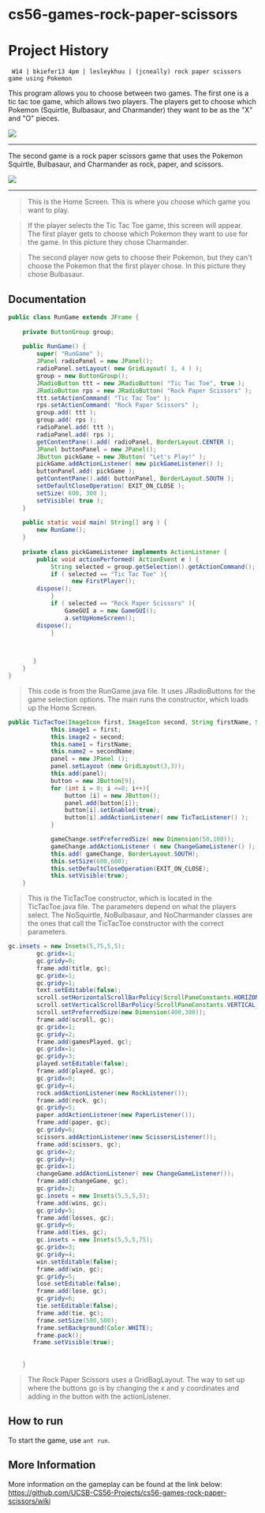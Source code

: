 cs56-games-rock-paper-scissors
==============================

Project History
===============
```
 W14 | bkiefer13 4pm | lesleykhuu | (jcneally) rock paper scissors game using Pokemon
```


This program allows you to choose between two games. The first one is a tic tac toe game, which allows two players. The players get to choose which Pokemon (Squirtle, Bulbasaur, and Charmander) they want to be as the "X" and "O" pieces. 

![](http://i.imgur.com/lVaMkEt.png)

--------------------------------------------------------------------------------

The second game is a rock paper scissors game that uses the Pokemon Squirtle, Bulbasaur, and Charmander as rock, paper, and scissors.

![](http://i.imgur.com/X0VDCM5.png)

--------------------------------------------------------------------------------

>This is the Home Screen. This is where you choose which game you want to play.

>If the player selects the Tic Tac Toe game, this screen will appear.
The first player gets to choose which Pokemon they want to use for the game. In this picture they chose Charmander.


>The second player now gets to choose their Pokemon, but they can't choose the Pokemon that the first player chose. In this picture they chose Bulbasaur.





## Documentation

```java
public class RunGame extends JFrame {
    
    private ButtonGroup group;
    
    public RunGame() {
        super( "RunGame" );
        JPanel radioPanel = new JPanel();
        radioPanel.setLayout( new GridLayout( 1, 4 ) );
        group = new ButtonGroup();
        JRadioButton ttt = new JRadioButton( "Tic Tac Toe", true );
        JRadioButton rps = new JRadioButton( "Rock Paper Scissors" );
        ttt.setActionCommand( "Tic Tac Toe" );
        rps.setActionCommand( "Rock Paper Scissors" );
        group.add( ttt );
        group.add( rps );
        radioPanel.add( ttt );
        radioPanel.add( rps );
        getContentPane().add( radioPanel, BorderLayout.CENTER );
        JPanel buttonPanel = new JPanel();
        JButton pickGame = new JButton( "Let's Play!" );
        pickGame.addActionListener( new pickGameListener() );
        buttonPanel.add( pickGame );
        getContentPane().add( buttonPanel, BorderLayout.SOUTH );
        setDefaultCloseOperation( EXIT_ON_CLOSE );
        setSize( 600, 300 );
        setVisible( true );
    }
    
    public static void main( String[] arg ) {
        new RunGame();
    }
    
    private class pickGameListener implements ActionListener {
        public void actionPerformed( ActionEvent e ) {
            String selected = group.getSelection().getActionCommand();
            if ( selected == "Tic Tac Toe" ){
                  new FirstPlayer();
        dispose();
            }
            if ( selected == "Rock Paper Scissors" ){
                GameGUI a = new GameGUI();
                a.setUpHomeScreen();
		dispose();
            }


      
       }
    }
}

```
>This code is from the RunGame.java file. It uses JRadioButtons for the game selection options. The main runs the constructor, which loads up the Home Screen. 

```java
public TicTacToe(ImageIcon first, ImageIcon second, String firstName, String secondName){
            this.image1 = first;
            this.image2 = second;
            this.name1 = firstName;
            this.name2 = secondName;
            panel = new JPanel ();
            panel.setLayout (new GridLayout(3,3));
            this.add(panel);
            button = new JButton[9];
            for (int i = 0; i <=8; i++){
				button [i] = new JButton();
				panel.add(button[i]);
				button[i].setEnabled(true);
				button[i].addActionListener( new TicTacListener() );
			}

            gameChange.setPreferredSize( new Dimension(50,100));
            gameChange.addActionListener ( new ChangeGameListener() );	
            this.add( gameChange, BorderLayout.SOUTH);
            this.setSize(600,600);
            this.setDefaultCloseOperation(EXIT_ON_CLOSE);
            this.setVisible(true);
	}
```
>This is the TicTacToe constructor, which is located in the TicTacToe.java file. The parameters depend on what the players select. The NoSquirtle, NoBulbasaur, and NoCharmander classes are the ones that call the TicTacToe constructor with the correct parameters.

```java
gc.insets = new Insets(5,75,5,5);
        gc.gridx=1;
        gc.gridy=0;
        frame.add(title, gc);
        gc.gridx=1;
        gc.gridy=1;
        text.setEditable(false);
        scroll.setHorizontalScrollBarPolicy(ScrollPaneConstants.HORIZONTAL_SCROLLBAR_NEVER);
        scroll.setVerticalScrollBarPolicy(ScrollPaneConstants.VERTICAL_SCROLLBAR_ALWAYS);
        scroll.setPreferredSize(new Dimension(400,300));
        frame.add(scroll, gc);
        gc.gridx=1;
        gc.gridy=2;
        frame.add(gamesPlayed, gc);
        gc.gridx=1;
        gc.gridy=3;
        played.setEditable(false);
        frame.add(played, gc);
        gc.gridx=0;
        gc.gridy=4;
        rock.addActionListener(new RockListener());
        frame.add(rock, gc);
        gc.gridy=5;
        paper.addActionListener(new PaperListener());
        frame.add(paper, gc);
        gc.gridy=6;
        scissors.addActionListener(new ScissorsListener());
        frame.add(scissors, gc);
        gc.gridx=2;
        gc.gridy=4;
        gc.gridx=1;
        changeGame.addActionListener( new ChangeGameListener());
        frame.add(changeGame, gc);
        gc.gridx=2;
        gc.insets = new Insets(5,5,5,5);
        frame.add(wins, gc);
        gc.gridy=5;
        frame.add(losses, gc);
        gc.gridy=6;
        frame.add(ties, gc);
        gc.insets = new Insets(5,5,5,75);
        gc.gridx=3;
        gc.gridy=4;
        win.setEditable(false);
        frame.add(win, gc);
        gc.gridy=5;
        lose.setEditable(false);
        frame.add(lose, gc);
        gc.gridy=6;
        tie.setEditable(false);
        frame.add(tie, gc);
        frame.setSize(500,500);
        frame.setBackground(Color.WHITE);
        frame.pack();
       frame.setVisible(true);    
        
		
    }
```
>The Rock Paper Scissors uses a GridBagLayout. The way to set up where the buttons go is by changing the x and y coordinates and adding in the button with the actionListener.

## How to run 
To start the game, use `ant run`. 

## More Information
More information on the gameplay can be found at the link below:  
https://github.com/UCSB-CS56-Projects/cs56-games-rock-paper-scissors/wiki
